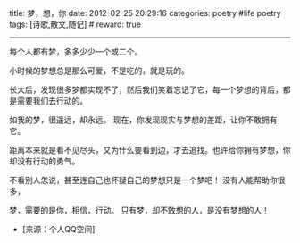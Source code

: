 title:  梦，想，你 
date: 2012-02-25 20:29:16
categories: poetry #life poetry
tags: [诗歌,散文,随记]  # <!--more-->
reward: true

---

每个人都有梦，多多少少一个或二个。

小时候的梦想总是那么可爱，不是吃的，就是玩的。

长大后，发现很多梦都实现不了，然后我们笑着忘记了它，每一个梦想的背后，都是需要我们去行动的。

<!--more-->

如我的梦，很遥远，却永远。
现在，你发现现实与梦想的差距，让你不敢拥有它。

距离本来就是看不见尽头，又为什么要看到边，才去追找。也许给你拥有梦想，你却没有行动的勇气。

不看别人怎说，甚至连自己也怀疑自己的梦想只是一个梦吧！
没有人能帮助你很多，

梦，需要的是你，相信，行动。
只有梦，却不敢想的人，是没有梦想的人！


- [来源：个人QQ空间]

